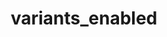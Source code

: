 ---
directive_id: 'variants_enabled'
title: 'variants_enabled'
values_markdown: |
  `true|TRUE|on|ON` OR `false|FALSE|off|OFF`
description_markdown: |
  When enabled, Smartling will make strings unique using variant metadata. Must be used in conjunction with the `source_key_paths` directive, which provides the information needed to generate variant metadata.
  
  > If you have previously uploaded a file with variants turned off, and reupload the file with variants on, Smartling will capture all content as new strings. You can configure [Smartmatch](/support/articles/smartmatch-settings/) to automatically match the existing translations.
  
examples:
    - type: xml
      code_single_line: smartling.variants_enabled = TRUE
      code_block_markdown:
      description_markdown:
        Strings will be captured with variant metadata.  
    - type: json
      block: false
      code_single_line: '"variants_enabled" : "TRUE"'
      code_block_markdown:
      description_markdown: |
        Strings will be captured with variant metadata.
---